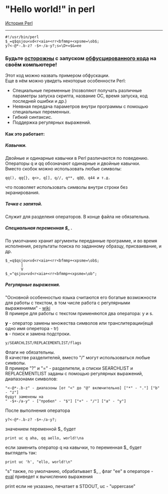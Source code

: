 # "Hello world!" in perl
[История Perl](https://habr.com/ru/post/305402/)
***
    #!/usr/bin/perl
    $_=q$qsjou<vd<r<aia+<rr<bfmmp+<xpsme=\ob$;
    y?<-@*-.b-z? -$+-/a-y?;s=\D+=$&=ee

### Будьте [осторожны](http://lurkmore.to/Программа_из_одной_строчки_на_Perl) с запуском [обфусцированного кода](https://ru.wikipedia.org/wiki/Обфускация_(программное_обеспечение)) на своём компьютере!

Этот код можно назвать примером обфускации.  
Еще в нём можно увидеть некоторые особенности Perl:

+ Cпециальные переменные (позволяют получать различные параметры запуска скрипта, название ОС, время запуска, код последней ошибки и др.)  
+ Неявная передача параметров внутри программы с помощью специальных переменных.  
+ Гибкий синтаксис.
+ Поддержка регулярных выражений.  

#### Как это работает:

##### Кавычки.
Двойные и одинарные кавычки в Perl различаются по поведению.  
Операторы q и qq обозначают одинарные и двойные кавычки.  
Вместо скобок можно использовать любые символы: 

    qq(), qq{}, q<>, q[], q//, q**, q@@, q44 и т.д.
    
что позволяет использовать символы внутри строки без экранирования.
    
    

##### Точка с запятой.
Служит для разделеия операторов. В конце файла не обязательна.  

##### Специальная переменная $_ .
По умолчанию хранит аргументы переданные программе, и во время исполнения, результаты поиска по заданному образцу, присваивание, и др.  

    $_=q$qsjou<vd<r<aia+<rr<bfmmp+<xpsme=\ob$;
           |
           V
    $_="qsjou<vd<r<aia+<rr<bfmmp+<xpsme=\ob";

##### Регулярные выражения.
"Основной особенностью языка считаются его богатые возможности для работы с текстом, в том числе работа с регулярными выражениями" - [wiki](https://ru.wikipedia.org/wiki/Perl)  
В примере для работы с текстом применяются два оператора: y и s.  

**y** - оператор замены множества символов или транслитерации(ещё одно имя оперетора - tr)  
**s** - поиск и замена подстроки.  

    y/SEARCHLIST/REPLACEMENTLIST/flags
    
Флаги не обязательны.  
В качестве разделителей, вместо "/" могут использоваться любые символы.  
В примере "?" и "=" - разделители, а списки SEARCHLIST и REPLACEMENTLIST заданы с помощью регулярных выражений, диапазонами символов:

    "<-@*-.b-z" - диапазоны [от "<" до "@" включительно] ["*" - "."] ["b" - "z"]
    будут заменены на
    " -$+-/a-y" - ["пробел" - "$"] ["+" - "/"] ["a" - "y"]
 
После выполнения оператора  

    y?<-@*-.b-z? -$+-/a-y?;

значением переменной $_ будет  

    print uc q aha, qq aello, world!\na

если заменить оператор q на кавычки, то переменная $_ будет выглядеть так:

    print uc 'h', "ello, world!\n"

"s" также, по умолчанию, обрабатывает $_ , 
флаг "ee" в операторе  - [eval](https://perldoc.perl.org/perlop.html#s%2f_PATTERN_%2f_REPLACEMENT_%2fmsixpodualngcer)
приведет к вычислению выражения
    
print если не укзазано, печатает в STDOUT, uc - "uppercase"
